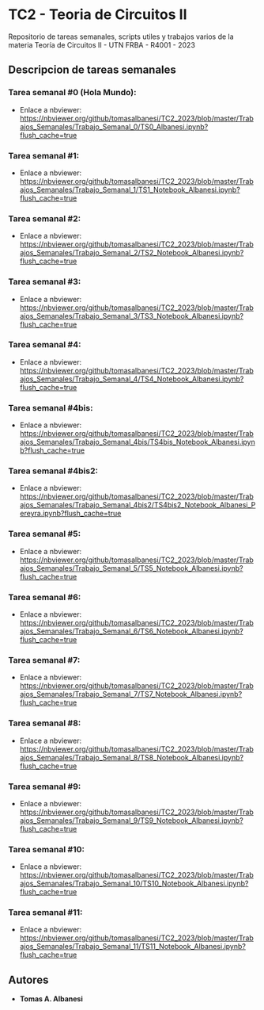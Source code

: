# TC2 - Teoria de Circuitos II
Repositorio de tareas semanales, scripts utiles y trabajos varios de la materia Teoría de Circuitos II - UTN FRBA - R4001 - 2023

## Descripcion de tareas semanales

### Tarea semanal #0 (Hola Mundo):
- Enlace a nbviewer: https://nbviewer.org/github/tomasalbanesi/TC2_2023/blob/master/Trabajos_Semanales/Trabajo_Semanal_0/TS0_Albanesi.ipynb?flush_cache=true

### Tarea semanal #1:
- Enlace a nbviewer: https://nbviewer.org/github/tomasalbanesi/TC2_2023/blob/master/Trabajos_Semanales/Trabajo_Semanal_1/TS1_Notebook_Albanesi.ipynb?flush_cache=true

### Tarea semanal #2:
- Enlace a nbviewer: https://nbviewer.org/github/tomasalbanesi/TC2_2023/blob/master/Trabajos_Semanales/Trabajo_Semanal_2/TS2_Notebook_Albanesi.ipynb?flush_cache=true

### Tarea semanal #3:
- Enlace a nbviewer: https://nbviewer.org/github/tomasalbanesi/TC2_2023/blob/master/Trabajos_Semanales/Trabajo_Semanal_3/TS3_Notebook_Albanesi.ipynb?flush_cache=true

### Tarea semanal #4:
- Enlace a nbviewer: https://nbviewer.org/github/tomasalbanesi/TC2_2023/blob/master/Trabajos_Semanales/Trabajo_Semanal_4/TS4_Notebook_Albanesi.ipynb?flush_cache=true

### Tarea semanal #4bis:
- Enlace a nbviewer: https://nbviewer.org/github/tomasalbanesi/TC2_2023/blob/master/Trabajos_Semanales/Trabajo_Semanal_4bis/TS4bis_Notebook_Albanesi.ipynb?flush_cache=true

### Tarea semanal #4bis2:
- Enlace a nbviewer: https://nbviewer.org/github/tomasalbanesi/TC2_2023/blob/master/Trabajos_Semanales/Trabajo_Semanal_4bis2/TS4bis2_Notebook_Albanesi_Pereyra.ipynb?flush_cache=true

### Tarea semanal #5:
- Enlace a nbviewer: https://nbviewer.org/github/tomasalbanesi/TC2_2023/blob/master/Trabajos_Semanales/Trabajo_Semanal_5/TS5_Notebook_Albanesi.ipynb?flush_cache=true

### Tarea semanal #6:
- Enlace a nbviewer: https://nbviewer.org/github/tomasalbanesi/TC2_2023/blob/master/Trabajos_Semanales/Trabajo_Semanal_6/TS6_Notebook_Albanesi.ipynb?flush_cache=true

### Tarea semanal #7:
- Enlace a nbviewer: https://nbviewer.org/github/tomasalbanesi/TC2_2023/blob/master/Trabajos_Semanales/Trabajo_Semanal_7/TS7_Notebook_Albanesi.ipynb?flush_cache=true

### Tarea semanal #8:
- Enlace a nbviewer: https://nbviewer.org/github/tomasalbanesi/TC2_2023/blob/master/Trabajos_Semanales/Trabajo_Semanal_8/TS8_Notebook_Albanesi.ipynb?flush_cache=true

### Tarea semanal #9:
- Enlace a nbviewer: https://nbviewer.org/github/tomasalbanesi/TC2_2023/blob/master/Trabajos_Semanales/Trabajo_Semanal_9/TS9_Notebook_Albanesi.ipynb?flush_cache=true

### Tarea semanal #10:
- Enlace a nbviewer: https://nbviewer.org/github/tomasalbanesi/TC2_2023/blob/master/Trabajos_Semanales/Trabajo_Semanal_10/TS10_Notebook_Albanesi.ipynb?flush_cache=true

### Tarea semanal #11:
- Enlace a nbviewer: https://nbviewer.org/github/tomasalbanesi/TC2_2023/blob/master/Trabajos_Semanales/Trabajo_Semanal_11/TS11_Notebook_Albanesi.ipynb?flush_cache=true

## Autores

  - **Tomas A. Albanesi**


